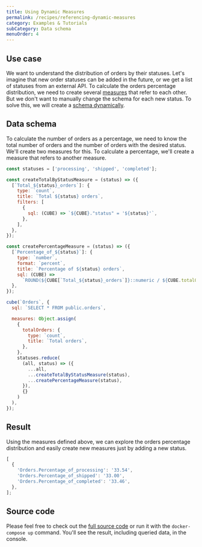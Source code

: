 ```yaml
---
title: Using Dynamic Measures
permalink: /recipes/referencing-dynamic-measures
category: Examples & Tutorials
subCategory: Data schema
menuOrder: 4
---
```


## Use case

We want to understand the distribution of orders by their statuses. Let's
imagine that new order statuses can be added in the future, or we get a list of
statuses from an external API. To calculate the orders percentage distribution,
we need to create several [measures](/schema/fundamentals/concepts#measures)
that refer to each other. But we don't want to manually change the schema for
each new status. To solve this, we will create a
[schema dynamically](/schema/advanced/dynamic-schema-creation).

## Data schema

To calculate the number of orders as a percentage, we need to know the total
number of orders and the number of orders with the desired status. We'll create
two measures for this. To calculate a percentage, we'll create a measure that
refers to another measure.

```javascript
const statuses = ['processing', 'shipped', 'completed'];

const createTotalByStatusMeasure = (status) => ({
  [`Total_${status}_orders`]: {
    type: `count`,
    title: `Total ${status} orders`,
    filters: [
      {
        sql: (CUBE) => `${CUBE}."status" = '${status}'`,
      },
    ],
  },
});

const createPercentageMeasure = (status) => ({
  [`Percentage_of_${status}`]: {
    type: `number`,
    format: `percent`,
    title: `Percentage of ${status} orders`,
    sql: (CUBE) =>
      `ROUND(${CUBE[`Total_${status}_orders`]}::numeric / ${CUBE.totalOrders}::numeric * 100.0, 2)`,
  },
});

cube(`Orders`, {
  sql: `SELECT * FROM public.orders`,

  measures: Object.assign(
    {
      totalOrders: {
        type: `count`,
        title: `Total orders`,
      },
    },
    statuses.reduce(
      (all, status) => ({
        ...all,
        ...createTotalByStatusMeasure(status),
        ...createPercentageMeasure(status),
      }),
      {}
    )
  ),
});
```

## Result

Using the measures defined above, we can explore the orders percentage
distribution and easily create new measures just by adding a new status.

```javascript
[
  {
    'Orders.Percentage_of_processing': '33.54',
    'Orders.Percentage_of_shipped': '33.00',
    'Orders.Percentage_of_completed': '33.46',
  },
];
```

## Source code

Please feel free to check out the
[full source code](https://github.com/cube-js/cube.js/tree/master/examples/recipes/referencing-dynamic-measures)
or run it with the `docker-compose up` command. You'll see the result, including
queried data, in the console.
